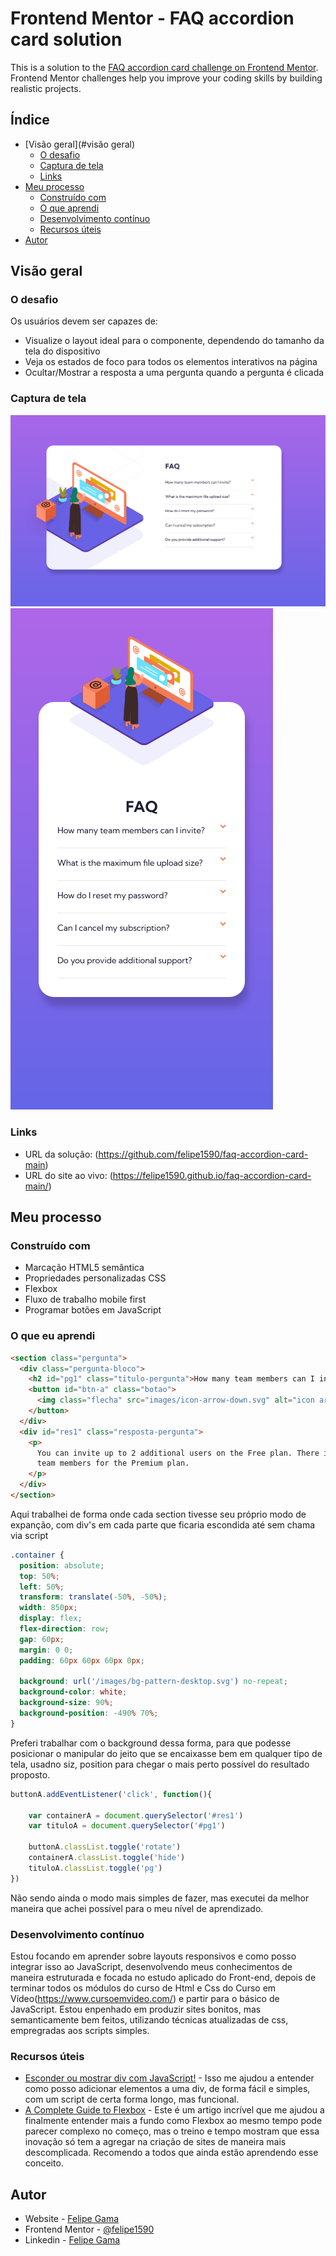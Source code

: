 # Frontend Mentor - FAQ accordion card solution

This is a solution to the [FAQ accordion card challenge on Frontend Mentor](https://www.frontendmentor.io/challenges/faq-accordion-card-XlyjD0Oam). Frontend Mentor challenges help you improve your coding skills by building realistic projects. 

## Índice

- [Visão geral](#visão geral)
   - [O desafio](#o-desafio)
   - [Captura de tela](#captura-de-tela)
   - [Links](#links)
- [Meu processo](#meu-processo)
   - [Construído com](#construído-com)
   - [O que aprendi](#o-que-aprendi)
   - [Desenvolvimento contínuo](#desenvolvimento-contínuo)
   - [Recursos úteis](#useful-resources)
- [Autor](#autor)

## Visão geral

### O desafio

Os usuários devem ser capazes de:

- Visualize o layout ideal para o componente, dependendo do tamanho da tela do dispositivo
- Veja os estados de foco para todos os elementos interativos na página
- Ocultar/Mostrar a resposta a uma pergunta quando a pergunta é clicada

### Captura de tela

![](./screenshots/desktop.png)
![](./screenshots/mobile.png)

### Links

- URL da solução: (https://github.com/felipe1590/faq-accordion-card-main)
- URL do site ao vivo: (https://felipe1590.github.io/faq-accordion-card-main/)

## Meu processo

### Construído com

- Marcação HTML5 semântica
- Propriedades personalizadas CSS
- Flexbox
- Fluxo de trabalho mobile first
- Programar botões em JavaScript

### O que eu aprendi

```html
<section class="pergunta">
  <div class="pergunta-bloco">
    <h2 id="pg1" class="titulo-pergunta">How many team members can I invite?</h2>
    <button id="btn-a" class="botao">
      <img class="flecha" src="images/icon-arrow-down.svg" alt="icon arrow down">
    </button>
  </div>
  <div id="res1" class="resposta-pergunta">
    <p>
      You can invite up to 2 additional users on the Free plan. There is no limit on
      team members for the Premium plan.
    </p>
  </div>
</section>
```
Aqui trabalhei de forma onde cada section tivesse seu próprio modo de expanção, com div's em cada parte que ficaria escondida até sem chama via script

```css
.container {
  position: absolute;
  top: 50%;
  left: 50%;
  transform: translate(-50%, -50%);
  width: 850px;
  display: flex;
  flex-direction: row;
  gap: 60px;
  margin: 0 0;
  padding: 60px 60px 60px 0px;

  background: url('/images/bg-pattern-desktop.svg') no-repeat;
  background-color: white;
  background-size: 90%;
  background-position: -490% 70%;
}
```
Preferi trabalhar com o background dessa forma, para que podesse posicionar o manipular do jeito que se encaixasse bem em qualquer tipo de tela, usadno siz, position para chegar o mais perto possível do resultado proposto.

```javascript
buttonA.addEventListener('click', function(){

    var containerA = document.querySelector('#res1')
    var tituloA = document.querySelector('#pg1') 

    buttonA.classList.toggle('rotate')
    containerA.classList.toggle('hide')
    tituloA.classList.toggle('pg')
})
```

Não sendo ainda o modo mais simples de fazer, mas executei da melhor maneira que achei possível para o meu nível de aprendizado.

### Desenvolvimento contínuo

Estou focando em aprender sobre layouts responsivos e como posso integrar isso ao JavaScript, desenvolvendo meus conhecimentos de maneira estruturada e focada no estudo aplicado do Front-end, depois de terminar todos os módulos do curso de Html e Css do Curso em Vídeo(https://www.cursoemvideo.com/) e partir para o básico de JavaScript. Estou enpenhado em produzir sites bonitos, mas semanticamente bem feitos, utilizando técnicas atualizadas de css, empregradas aos scripts simples.

### Recursos úteis

- [Esconder ou mostrar div com JavaScript!](https://youtu.be/0y9qookjE0w) - Isso me ajudou a entender como posso adicionar elementos a uma div, de forma fácil e simples, com um script de certa forma longo, mas funcional.
- [A Complete Guide to Flexbox](https://css-tricks.com/snippets/css/a-guide-to-flexbox/) - Este é um artigo incrível que me ajudou a finalmente entender mais a fundo como Flexbox ao mesmo tempo pode parecer complexo no começo, mas o treino e tempo mostram que essa inovação só tem a agregar na criação de sites de maneira mais descomplicada. Recomendo a todos que ainda estão aprendendo esse conceito.

## Autor

- Website - [Felipe Gama](https://felipe1590.github.io/portfolio/)
- Frontend Mentor - [@felipe1590](https://www.frontendmentor.io/profile/felipe1590)
- Linkedin - [Felipe Gama](https://www.linkedin.com/in/felipe-gama-3a5638265/)
